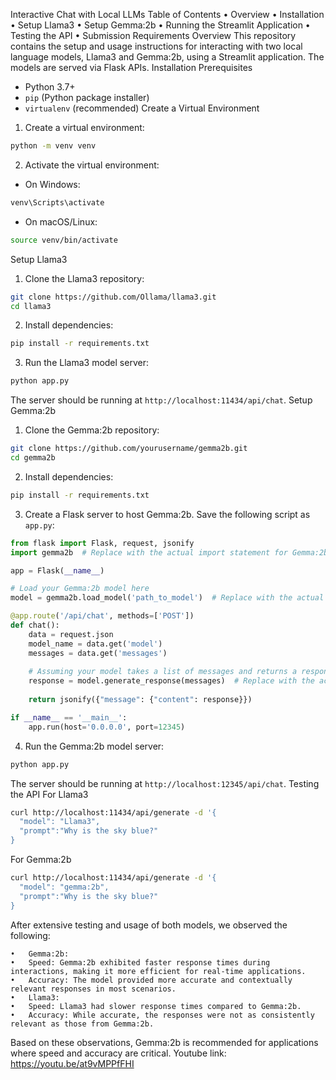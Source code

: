 Interactive Chat with Local LLMs
Table of Contents
•	Overview
•	Installation
•	Setup Llama3
•	Setup Gemma:2b
•	Running the Streamlit Application
•	Testing the API
•	Submission Requirements
Overview
This repository contains the setup and usage instructions for interacting with two local language models, Llama3 and Gemma:2b, using a Streamlit application. The models are served via Flask APIs.
Installation
Prerequisites
- Python 3.7+
- `pip` (Python package installer)
- `virtualenv` (recommended)
Create a Virtual Environment
1. Create a virtual environment:
```sh
python -m venv venv
```
2. Activate the virtual environment:
- On Windows:
```sh
venv\Scripts\activate
```
- On macOS/Linux:
```sh
source venv/bin/activate
```
Setup Llama3
1. Clone the Llama3 repository:
```sh
git clone https://github.com/Ollama/llama3.git
cd llama3
```
2. Install dependencies:
```sh
pip install -r requirements.txt
```
3. Run the Llama3 model server:
```sh
python app.py
```
The server should be running at `http://localhost:11434/api/chat`.
Setup Gemma:2b
1. Clone the Gemma:2b repository:
```sh
git clone https://github.com/yourusername/gemma2b.git
cd gemma2b
```
2. Install dependencies:
```sh
pip install -r requirements.txt
```
3. Create a Flask server to host Gemma:2b. Save the following script as `app.py`:
```python
from flask import Flask, request, jsonify
import gemma2b  # Replace with the actual import statement for Gemma:2b

app = Flask(__name__)

# Load your Gemma:2b model here
model = gemma2b.load_model('path_to_model')  # Replace with the actual function to load the model

@app.route('/api/chat', methods=['POST'])
def chat():
    data = request.json
    model_name = data.get('model')
    messages = data.get('messages')
    
    # Assuming your model takes a list of messages and returns a response
    response = model.generate_response(messages)  # Replace with the actual function call
    
    return jsonify({"message": {"content": response}})

if __name__ == '__main__':
    app.run(host='0.0.0.0', port=12345)
```
4. Run the Gemma:2b model server:
```sh
python app.py
```
The server should be running at `http://localhost:12345/api/chat`.
Testing the API
For Llama3
```sh
curl http://localhost:11434/api/generate -d '{
  "model": "Llama3",
  "prompt":"Why is the sky blue?"
}
```
For Gemma:2b
```sh
curl http://localhost:11434/api/generate -d '{
  "model": "gemma:2b",
  "prompt":"Why is the sky blue?"
}
```


After extensive testing and usage of both models, we observed the following:

	•	Gemma:2b:
	•	Speed: Gemma:2b exhibited faster response times during interactions, making it more efficient for real-time applications.
	•	Accuracy: The model provided more accurate and contextually relevant responses in most scenarios.
	•	Llama3:
	•	Speed: Llama3 had slower response times compared to Gemma:2b.
	•	Accuracy: While accurate, the responses were not as consistently relevant as those from Gemma:2b.

Based on these observations, Gemma:2b is recommended for applications where speed and accuracy are critical.
Youtube link: https://youtu.be/at9vMPPfFHI

